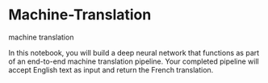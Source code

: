 # Machine-Translation

machine translation 

In this notebook, you will build a deep neural network that functions as part of an end-to-end machine translation pipeline. Your completed pipeline will accept English text as input and return the French translation.
